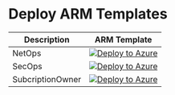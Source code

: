 # Deploy ARM Templates

| Description | ARM Template |
| --- | --- |
| NetOps  | [![Deploy to Azure](https://aka.ms/deploytoazurebutton)](https://portal.azure.com/#blade/Microsoft_Azure_CreateUIDef/CustomDeploymentBlade/uri/https%3A%2F%2Fraw.githubusercontent.com%2FInsight-Services-APAC%2FAzureFoundations%2FMar2021%2Freference%2Ftemplate%2FIdentity%2Fcustom-RBAC-NetOps.json)
| SecOps  | [![Deploy to Azure](https://aka.ms/deploytoazurebutton)](https://portal.azure.com/#blade/Microsoft_Azure_CreateUIDef/CustomDeploymentBlade/uri/https%3A%2F%2Fraw.githubusercontent.com%2FInsight-Services-APAC%2FAzureFoundations%2FMar2021%2Freference%2Ftemplate%2FIdentity%2Fcustom-RBAC-SecOps.json)
| SubcriptionOwner | [![Deploy to Azure](https://aka.ms/deploytoazurebutton)](https://portal.azure.com/#blade/Microsoft_Azure_CreateUIDef/CustomDeploymentBlade/uri/https%3A%2F%2Fraw.githubusercontent.com%2FInsight-Services-APAC%2FAzureFoundations%2FMar2021%2Freference%2Ftemplate%2FIdentity%2Fcustom-RBAC-SubscriptionOwner.json)
